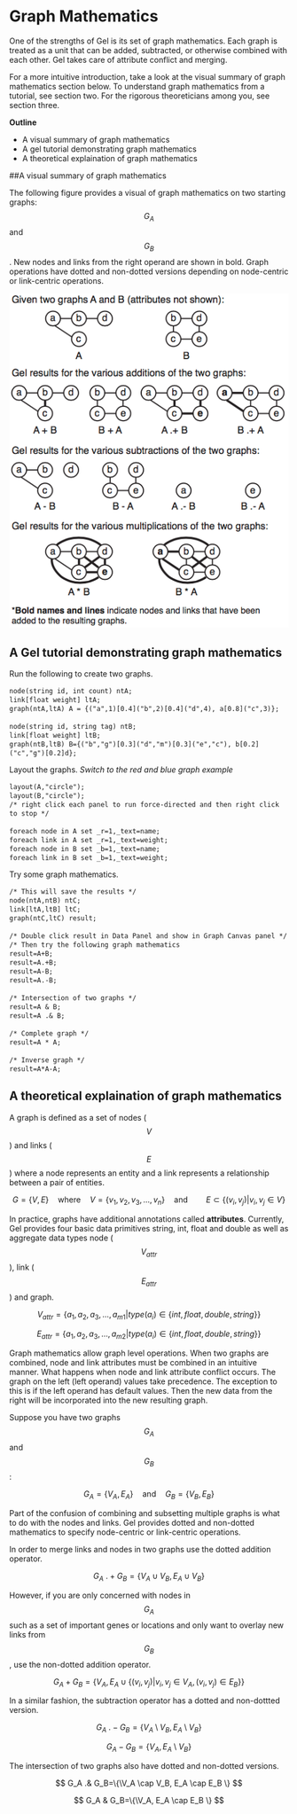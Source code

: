 # Graph Mathematics

One of the strengths of Gel is its set of graph mathematics. Each graph is treated as a unit that can be added, subtracted, or otherwise combined with each other. Gel takes care of attribute conflict and merging. 

For a more intuitive introduction, take a look at the visual summary of graph mathematics section below. To understand graph mathematics from a tutorial, see section two. For the rigorous theoreticians among you, see section three.

**Outline**
* A visual summary of graph mathematics
* A gel tutorial demonstrating graph mathematics
* A theoretical explaination of graph mathematics

##A visual summary of graph mathematics

The following figure provides a visual of graph mathematics on two starting graphs: $$G_A$$ and $$G_B$$. New nodes and links from the right operand are shown in bold. Graph operations have dotted and non-dotted versions depending on node-centric or link-centric operations.

![](imgs/img20.png)

## A Gel tutorial demonstrating graph mathematics

Run the following to create two graphs.

```
node(string id, int count) ntA;
link[float weight] ltA;
graph(ntA,ltA) A = {("a",1)[0.4]("b",2)[0.4]("d",4), a[0.8]("c",3)};

node(string id, string tag) ntB;
link[float weight] ltB;
graph(ntB,ltB) B={("b","g")[0.3]("d","m")[0.3]("e","c"), b[0.2]("c","g")[0.2]d};
```

Layout the graphs. *Switch to the red and blue graph example*

```
layout(A,"circle");
layout(B,"circle");
/* right click each panel to run force-directed and then right click to stop */

foreach node in A set _r=1,_text=name;
foreach link in A set _r=1,_text=weight;
foreach node in B set _b=1,_text=name;
foreach link in B set _b=1,_text=weight;
```

Try some graph mathematics.

```
/* This will save the results */
node(ntA,ntB) ntC;
link[ltA,ltB] ltC;
graph(ntC,ltC) result;

/* Double click result in Data Panel and show in Graph Canvas panel */
/* Then try the following graph mathematics
result=A+B;
result=A.+B;
result=A-B;
result=A.-B;

/* Intersection of two graphs */
result=A & B;
result=A .& B;

/* Complete graph */
result=A * A;

/* Inverse graph */
result=A*A-A;
```

## A theoretical explaination of graph mathematics

A graph is defined as a set of nodes ($$V$$) and links ($$E$$) where a node represents an entity and a link represents a relationship between a pair of entities.

$$
G=\{V,E\} \quad \text{where} \quad V=\{v_1,v_2,v_3,...,v_n\} \quad \text{and} \quad \quad E\subset \{(v_i,v_j)|v_i,v_j \in V\}
$$

In practice, graphs have additional annotations called **attributes**. Currently, Gel provides four basic data primitives string, int, float and double as well as aggregate data types node ($$V_{attr}$$), link ($$E_{attr}$$) and graph.

$$
V_{attr}=\{a_1,a_2,a_3,...,a_{m1}|type(a_i)\in \{int, float, double, string\}\}
$$

$$
E_{attr}=\{a_1,a_2,a_3,...,a_{m2}|type(a_i)\in \{int, float, double, string\}\}
$$

Graph mathematics allow graph level operations. When two graphs are combined, node and link attributes must be combined in an intuitive manner. What happens when node and link attribute conflict occurs. The graph on the left (left operand) values take precedence. The exception to this is if the left operand has default values. Then the new data from the right will be incorporated into the new resulting graph.

Suppose you have two graphs $$G_A$$ and $$G_B$$:

$$
G_A=\{V_A,E_A\} \quad \text{and} \quad G_B=\{V_B,E_B\}
$$

Part of the confusion of combining and subsetting multiple graphs is what to do with the nodes and links. Gel provides dotted and non-dotted mathematics to specify node-centric or link-centric operations.

In order to merge links and nodes in two graphs use the dotted addition operator.

$$
G_A\ .+G_B=\{V_A \cup V_B, E_A \cup V_B\}
$$

However, if you are only concerned with nodes in $$G_A$$ such as a set of important genes or locations and only want to overlay new links from $$G_B$$, use the non-dotted addition operator.

$$
G_A +G_B=\{V_A, E_A \cup \{(v_i,v_j)|v_i,v_j \in V_A, (v_i,v_j) \in E_B\}\}
$$

In a similar fashion, the subtraction operator has a dotted and non-dottted version.

$$
G_A\ .-G_B=\{V_A \setminus V_B, E_A \setminus V_B\}
$$

$$
G_A -G_B=\{V_A, E_A \setminus V_B\}
$$

The intersection of two graphs also have dotted and non-dotted versions.

$$
G_A .& G_B=\{\V_A \cap V_B, E_A \cap E_B \}
$$

$$
G_A & G_B=\{\V_A, E_A \cap E_B \}
$$



